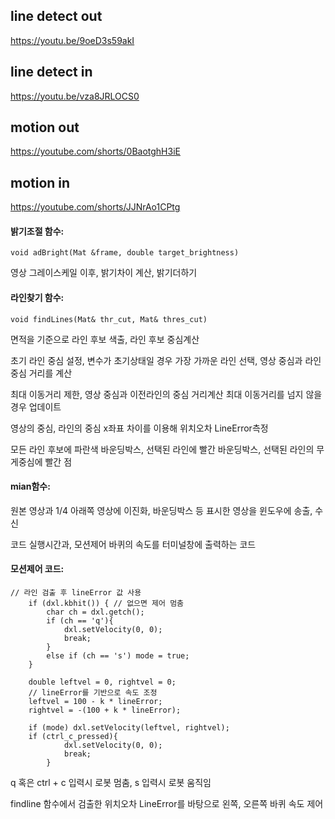 ## line detect out

https://youtu.be/9oeD3s59akI

## line detect in

https://youtu.be/vza8JRLOCS0

## motion out

https://youtube.com/shorts/0BaotghH3iE

## motion in

https://youtube.com/shorts/JJNrAo1CPtg

#### 밝기조절 함수:

    void adBright(Mat &frame, double target_brightness)

영상 그레이스케일 이후, 밝기차이 계산, 밝기더하기

#### 라인찾기 함수:

    void findLines(Mat& thr_cut, Mat& thres_cut)

면적을 기준으로 라인 후보 색출, 라인 후보 중심계산

초기 라인 중심 설정, 변수가 초기상태일 경우 가장 가까운 라인 선택, 영상 중심과 라인중심 거리를 계산

최대 이동거리 제한, 영상 중심과 이전라인의 중심 거리계산 최대 이동거리를 넘지 않을경우 업데이트

영상의 중심, 라인의 중심 x좌표 차이를 이용해 위치오차 LineError측정

모든 라인 후보에 파란색 바운딩박스, 선택된 라인에 빨간 바운딩박스, 선택된 라인의 무게중심에 빨간 점

#### mian함수:

원본 영상과 1/4 아래쪽 영상에 이진화, 바운딩박스 등 표시한 영상을 윈도우에 송출, 수신

코드 실행시간과, 모션제어 바퀴의 속도를 터미널창에 출력하는 코드

#### 모션제어 코드:

    // 라인 검출 후 lineError 값 사용
        if (dxl.kbhit()) { // 없으면 제어 멈춤
            char ch = dxl.getch();
            if (ch == 'q'){
                dxl.setVelocity(0, 0);
                break;
            } 
            else if (ch == 's') mode = true;
        }

        double leftvel = 0, rightvel = 0;
        // lineError를 기반으로 속도 조정
        leftvel = 100 - k * lineError;
        rightvel = -(100 + k * lineError);

        if (mode) dxl.setVelocity(leftvel, rightvel);
        if (ctrl_c_pressed){
                dxl.setVelocity(0, 0);
                break;
            }
q 혹은 ctrl + c 입력시 로봇 멈춤, s 입력시 로봇 움직임

findline 함수에서 검출한 위치오차 LineError를 바탕으로 왼쪽, 오른쪽 바퀴 속도 제어
